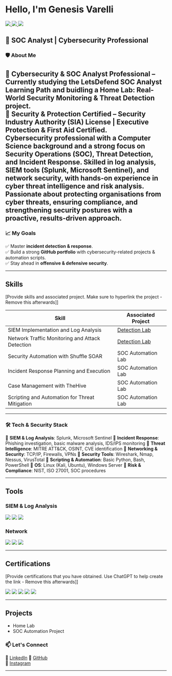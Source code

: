 # Hello, I'm Genesis Varelli
<a href="https://www.linkedin.com/in/genesisvarelli/">
  <img src="https://img.shields.io/badge/-LinkedIn-0072b1?&style=for-the-badge&logo=linkedin&logoColor=white" />
</a>

<a href="https://github.com/genesisvarelli">
  <img src="https://img.shields.io/badge/-GitHub-181717?&style=for-the-badge&logo=github&logoColor=white" />
</a>

<a href="https://www.instagram.com/genesisvarelli/">
  <img src="https://img.shields.io/badge/-Instagram-E4405F?&style=for-the-badge&logo=instagram&logoColor=white" />
</a>

🚀 **SOC Analyst | Cybersecurity Professional**
---

### **🛡️ About Me**  
🔹 **Cybersecurity & SOC Analyst Professional** – Currently studying the **LetsDefend SOC Analyst Learning Path** and buidling a **Home Lab: Real-World Security Monitoring & Threat Detection** project.  
🔹 **Security & Protection Certified** – Security Industry Authority (SIA) License | Executive Protection & First Aid Certified.  
Cybersecurity professional with a Computer Science background and a strong focus on Security Operations (SOC), Threat Detection, and Incident Response. 
Skilled in log analysis, SIEM tools (Splunk, Microsoft Sentinel), and network security, with hands-on experience in cyber threat intelligence and risk analysis. 
Passionate about protecting organisations from cyber threats, ensuring compliance, and strengthening security postures with a proactive, results-driven approach.
---

### **📈 My Goals**   
✅ Master **incident detection & response**.  
✅ Build a strong **GitHub portfolio** with cybersecurity-related projects & automation scripts.  
✅ Stay ahead in **offensive & defensive security**. 

---

## **Skills**
[Provide skills and associated project. Make sure to hyperlink the project - Remove this afterwards]]

| Skill                                         | Associated Project         |
|-----------------------------------------------|----------------------------|
| SIEM Implementation and Log Analysis          | <a href="https://google.com">Detection Lab</a>|
| Network Traffic Monitoring and Attack Detection | <a href="https://google.com">Detection Lab</a>|
| Security Automation with Shuffle SOAR         | SOC Automation Lab|
| Incident Response Planning and Execution      | SOC Automation Lab|
| Case Management with TheHive                  | SOC Automation Lab|
| Scripting and Automation for Threat Mitigation | SOC Automation Lab|

---
### **🛠️ Tech & Security Stack**  
🔹 **SIEM & Log Analysis**: Splunk, Microsoft Sentinel
🔹 **Incident Response**: Phishing investigation, basic malware analysis, IDS/IPS monitoring
🔹 **Threat Intelligence**: MITRE ATT&CK, OSINT, CVE identification
🔹 **Networking & Security**: TCP/IP, Firewalls, VPNs
🔹 **Security Tools**: Wireshark, Nmap, Nessus, VirusTotal
🔹 **Scripting & Automation**: Basic Python, Bash, PowerShell
🔹 **OS**: Linux (Kali, Ubuntu), Windows Server
🔹 **Risk & Compliance**: NIST, ISO 27001, SOC procedures

---

## Tools
### SIEM & Log Analysis
<div>
    <img src="https://img.shields.io/badge/-Microsoft_Sentinel-0078D4?&style=for-the-badge&logo=Microsoft&logoColor=white" />
    <img src="https://img.shields.io/badge/-Splunk-000000?&style=for-the-badge&logo=Splunk&logoColor=white" />
    <img src="https://img.shields.io/badge/-Elastic-005571?&style=for-the-badge&logo=Elastic&logoColor=white" />
</div>

### Network
<div>
    <img src="https://img.shields.io/badge/-Wireshark-1679A7?&style=for-the-badge&logo=Wireshark&logoColor=white" />
    <img src="https://img.shields.io/badge/-Suricata-EF3B2D?&style=for-the-badge&logo=Suricata&logoColor=white" />
    <img src="https://img.shields.io/badge/-Zeek-777BB4?&style=for-the-badge&logo=Zeek&logoColor=white" />
</div>

---
## Certifications
[Provide certifications that you have obtained. Use ChatGPT to help create the link - Remove this afterwards]]
<div>
<img src="https://img.shields.io/badge/-Security%2B-FF0000?&style=for-the-badge&logo=CompTIA&logoColor=white" />
<img src="https://img.shields.io/badge/-Network%2B-007ACC?&style=for-the-badge&logo=CompTIA&logoColor=white" />
<img src="https://img.shields.io/badge/-A%2B-4D4D4D?&style=for-the-badge&logo=CompTIA&logoColor=white" />
<img src="https://img.shields.io/badge/-CDSA-006400?&style=for-the-badge&logoColor=white" />
<img src="https://img.shields.io/badge/-CCD-000080?&style=for-the-badge&logoColor=white" />
</div>

---
## Projects
- Home Lab
- SOC Automation Project

### **📫 Let's Connect**  
🔗 [LinkedIn](https://www.linkedin.com/in/genesisvarelli/) 
🔗 [GitHub](https://github.com/GenesisVarelli)  
🔗 [Instagram](https://instagram.com/GenesisVarelli)  

---
